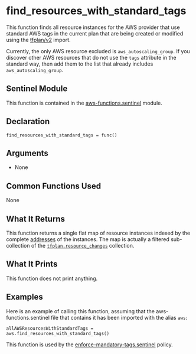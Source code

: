 # find_resources_with_standard_tags
This function finds all resource instances for the AWS provider that use standard AWS tags in the current plan that are being created or modified using the [tfplan/v2](https://www.terraform.io/docs/cloud/sentinel/import/tfplan-v2.html) import.

Currently, the only AWS resource excluded is `aws_autoscaling_group`. If you discover other AWS resources that do not use the `tags` attribute in the standard way, then add them to the list that already includes `aws_autoscaling_group`.

## Sentinel Module
This function is contained in the [aws-functions.sentinel](../aws-functions.sentinel) module.

## Declaration
`find_resources_with_standard_tags = func()`

## Arguments
* None

## Common Functions Used
None

## What It Returns
This function returns a single flat map of resource instances indexed by the complete [addresses](https://www.terraform.io/docs/internals/resource-addressing.html) of the instances. The map is actually a filtered sub-collection of the [`tfplan.resource_changes`](https://www.terraform.io/docs/cloud/sentinel/import/tfplan-v2.html#the-resource_changes-collection) collection.

## What It Prints
This function does not print anything.

## Examples
Here is an example of calling this function, assuming that the aws-functions.sentinel file that contains it has been imported with the alias `aws`:
```
allAWSResourcesWithStandardTags = aws.find_resources_with_standard_tags()
```

This function is used by the [enforce-mandatory-tags.sentinel](../../enforce-mandatory-tags.sentinel) policy.
